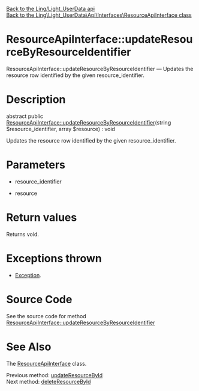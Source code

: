 [Back to the Ling/Light_UserData api](https://github.com/lingtalfi/Light_UserData/blob/master/doc/api/Ling/Light_UserData.md)<br>
[Back to the Ling\Light_UserData\Api\Interfaces\ResourceApiInterface class](https://github.com/lingtalfi/Light_UserData/blob/master/doc/api/Ling/Light_UserData/Api/Interfaces/ResourceApiInterface.md)


ResourceApiInterface::updateResourceByResourceIdentifier
================



ResourceApiInterface::updateResourceByResourceIdentifier — Updates the resource row identified by the given resource_identifier.




Description
================


abstract public [ResourceApiInterface::updateResourceByResourceIdentifier](https://github.com/lingtalfi/Light_UserData/blob/master/doc/api/Ling/Light_UserData/Api/Interfaces/ResourceApiInterface/updateResourceByResourceIdentifier.md)(string $resource_identifier, array $resource) : void




Updates the resource row identified by the given resource_identifier.




Parameters
================


- resource_identifier

    

- resource

    


Return values
================

Returns void.


Exceptions thrown
================

- [Exception](http://php.net/manual/en/class.exception.php).&nbsp;







Source Code
===========
See the source code for method [ResourceApiInterface::updateResourceByResourceIdentifier](https://github.com/lingtalfi/Light_UserData/blob/master/Api/Interfaces/ResourceApiInterface.php#L149-L149)


See Also
================

The [ResourceApiInterface](https://github.com/lingtalfi/Light_UserData/blob/master/doc/api/Ling/Light_UserData/Api/Interfaces/ResourceApiInterface.md) class.

Previous method: [updateResourceById](https://github.com/lingtalfi/Light_UserData/blob/master/doc/api/Ling/Light_UserData/Api/Interfaces/ResourceApiInterface/updateResourceById.md)<br>Next method: [deleteResourceById](https://github.com/lingtalfi/Light_UserData/blob/master/doc/api/Ling/Light_UserData/Api/Interfaces/ResourceApiInterface/deleteResourceById.md)<br>

